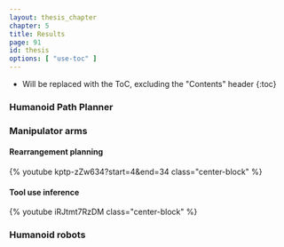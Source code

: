 ```yaml
---
layout: thesis_chapter
chapter: 5
title: Results
page: 91
id: thesis
options: [ "use-toc" ]
---
```


* Will be replaced with the ToC, excluding the "Contents" header
{:toc}

### Humanoid Path Planner

### Manipulator arms

#### Rearrangement planning

{% youtube kptp-zZw634?start=4&end=34 class="center-block" %}

#### Tool use inference

{% youtube iRJtmt7RzDM                class="center-block" %}

### Humanoid robots
